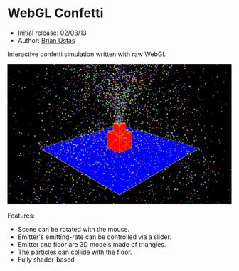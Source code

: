 # WebGL Confetti

- Initial release: 02/03/13
- Author: [Brian Ustas](http://brianustas.com)

Interactive confetti simulation written with raw WebGl.

![](https://github.com/ustasb/webgl_confetti/blob/master/webgl_confetti.jpg)

Features:

- Scene can be rotated with the mouse.
- Emitter's emitting-rate can be controlled via a slider.
- Emitter and floor are 3D models made of triangles.
- The particles can collide with the floor.
- Fully shader-based
